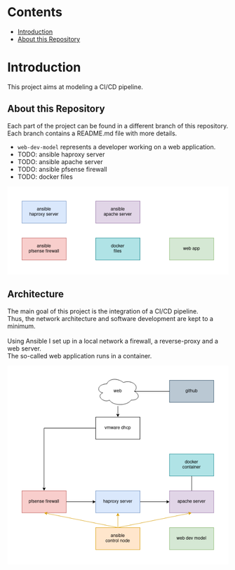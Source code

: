 # Contents

* [Introduction](#introduction)
* [About this Repository](#about-this-repository)

# Introduction

This project aims at modeling a CI/CD pipeline.<br>

## About this Repository

Each part of the project can be found in a different branch of this repository.<br>
Each branch contains a README.md file with more details.

* `web-dev-model` represents a developer working on a web application.
* TODO: ansible haproxy server
* TODO: ansible apache server
* TODO: ansible pfsense firewall
* TODO: docker files

![git-branches](images/git-branches.png)

## Architecture

The main goal of this project is the integration of a CI/CD pipeline.<br>
Thus, the network architecture and software development are kept to a minimum.<br>
<br>
Using Ansible I set up in a local network a firewall, a reverse-proxy and a web server.<br>
The so-called web application runs in a container.

![architecture](images/architecture.png)
